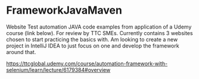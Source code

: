 # FrameworkJavaMaven
Website Test automation JAVA code examples from application of a Udemy course (link below).  For review by TTC SMEs.
Currently contains 3 websites chosen to start practicing the basics with.  Am looking to create a new project in IntelliJ IDEA to just focus on one and develop the framework around that.

https://ttcglobal.udemy.com/course/automation-framework-with-selenium/learn/lecture/6179384#overview
